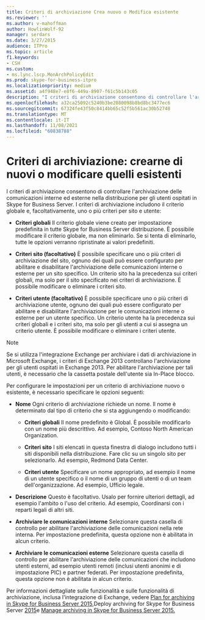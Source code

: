 ```yaml
---
title: Criteri di archiviazione Crea nuovo o Modifica esistente
ms.reviewer: ''
ms.author: v-mahoffman
author: HowlinWolf-92
manager: serdars
ms.date: 3/27/2015
audience: ITPro
ms.topic: article
f1.keywords:
- CSH
ms.custom:
- ms.lync.lscp.MonArchPolicyEdit
ms.prod: skype-for-business-itpro
ms.localizationpriority: medium
ms.assetid: a4f948e7-e8f6-449a-8907-f61c5b143c05
description: "I criteri di archiviazione consentono di controllare l'archiviazione delle comunicazioni interne ed esterne nella distribuzione per gli utenti ospitati in Skype for Business Server. I criteri di archiviazione includono il criterio globale e, facoltativamente, uno o più criteri per sito e utente:"
ms.openlocfilehash: a32ca25092c5240b3be2080098b8bd8bc3477ec6
ms.sourcegitcommit: 67324fe43f50c8414bb65c52f5b561ac30b52748
ms.translationtype: MT
ms.contentlocale: it-IT
ms.lasthandoff: 11/08/2021
ms.locfileid: "60838788"
---
```

# <a name="archiving-policy-create-new-or-edit-existing"></a>Criteri di archiviazione: crearne di nuovi o modificare quelli esistenti
 
I criteri di archiviazione consentono di controllare l'archiviazione delle comunicazioni interne ed esterne nella distribuzione per gli utenti ospitati in Skype for Business Server. I criteri di archiviazione includono il criterio globale e, facoltativamente, uno o più criteri per sito e utente:
  
- **Criteri globali** Il criterio globale viene creato per impostazione predefinita in tutte Skype for Business Server distribuzione. È possibile modificare il criterio globale, ma non eliminarlo. Se si tenta di eliminarlo, tutte le opzioni verranno ripristinate ai valori predefiniti.
    
- **Criteri sito (facoltativo)** È possibile specificare uno o più criteri di archiviazione del sito, ognuno dei quali può essere configurato per abilitare e disabilitare l'archiviazione delle comunicazioni interne o esterne per un sito specifico. Un criterio sito ha la precedenza sui criteri globali, ma solo per il sito specificato nei criteri di archiviazione. È possibile modificare o eliminare i criteri sito.
    
- **Criteri utente (facoltativo)** È possibile specificare uno o più criteri di archiviazione utente, ognuno dei quali può essere configurato per abilitare e disabilitare l'archiviazione per le comunicazioni interne o esterne per un utente specifico. Un criterio utente ha la precedenza sui criteri globali e i criteri sito, ma solo per gli utenti a cui si assegna un criterio utente. È possibile modificare o eliminare i criteri utente.
    
> [!NOTE]
> Se si utilizza l'integrazione Exchange per archiviare i dati di archiviazione in Microsoft Exchange, i criteri di Exchange 2013 controllano l'archiviazione per gli utenti ospitati in Exchange 2013. Per abilitare l'archiviazione per tali utenti, è necessario che la cassetta postale dell'utente sia In-Place blocco. 
  
Per configurare le impostazioni per un criterio di archiviazione nuovo o esistente, è necessario specificare le opzioni seguenti:
- **Nome** Ogni criterio di archiviazione richiede un nome. Il nome è determinato dal tipo di criterio che si sta aggiungendo o modificando:
    
  - **Criteri globali** Il nome predefinito è Global. È possibile modificarlo con un nome più descrittivo. Ad esempio, Contoso North American Organization.
    
  - **Criteri sito** I siti elencati in questa finestra di dialogo includono tutti i siti disponibili nella distribuzione. Fare clic su un singolo sito per selezionarlo. Ad esempio, Redmond Data Center.
    
  - **Criteri utente** Specificare un nome appropriato, ad esempio il nome di un utente specifico o il nome di un gruppo di utenti o di un team dell'organizzazione. Ad esempio, Ufficio legale.
    
- **Descrizione** Questo è facoltativo. Usalo per fornire ulteriori dettagli, ad esempio l'ambito o l'uso del criterio. Ad esempio, Coordinarsi con i reparti legali di altri siti.
    
- **Archiviare le comunicazioni interne** Selezionare questa casella di controllo per abilitare l'archiviazione delle comunicazioni nella rete interna. Per impostazione predefinita, questa opzione non è abilitata in alcun criterio.
    
- **Archiviare le comunicazioni esterne** Selezionare questa casella di controllo per abilitare l'archiviazione delle comunicazioni che includono utenti esterni, ad esempio utenti remoti (inclusi utenti anonimi e di impostazione PIC) e partner federati. Per impostazione predefinita, questa opzione non è abilitata in alcun criterio.
    
Per informazioni dettagliate sulle funzionalità e sulle funzionalità di archiviazione, inclusa l'integrazione di Exchange, vedere [Plan for archiving in Skype for Business Server 2015,](../../plan-your-deployment/archiving/archiving.md)Deploy archiving for Skype for Business Server [2015](../../deploy/deploy-archiving/deploy-archiving.md)e [Manage archiving in Skype for Business Server 2015.](../../manage/archiving/archiving.md)

